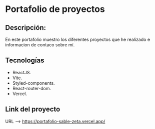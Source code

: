 # Portafolio de proyectos

## Descripción:

  En este portafolio muestro los diferentes proyectos que he realizado e informacion de contaco sobre mí.
  
 ## Tecnologías
  - ReactJS.
  - Vite.
  - Styled-components.
  - React-router-dom.
  - Vercel.

## Link del proyecto

URL --> https://portafolio-sable-zeta.vercel.app/
